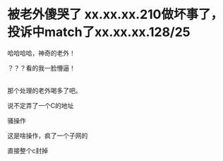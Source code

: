 # 被老外傻哭了 xx.xx.xx.210做坏事了，投诉中match了xx.xx.xx.128/25


哈哈哈哈，神奇的老外！

？？？看的我一脸懵逼！<br />
<br />
<img src="static/image/smiley/default/lol.gif" smilieid="12" border="0" alt="" /><img src="static/image/smiley/default/lol.gif" smilieid="12" border="0" alt="" /><img src="static/image/smiley/default/lol.gif" smilieid="12" border="0" alt="" />

那个处理的老外喝多了吧。

说不定弄了一个C的地址

骚操作

这是啥操作，疯了一个子网的

直接整个c封掉<img src="static/image/smiley/default/lol.gif" smilieid="12" border="0" alt="" />
